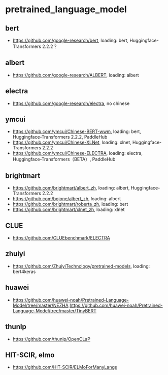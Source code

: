 # pretrained_language_model

## bert
- https://github.com/google-research/bert, loading: bert, Huggingface-Transformers 2.2.2？

## albert
- https://github.com/google-research/ALBERT, loading: albert

## electra
- https://github.com/google-research/electra, no chinese

## ymcui
- https://github.com/ymcui/Chinese-BERT-wwm, loading: bert, Huggingface-Transformers 2.2.2, PaddleHub
- https://github.com/ymcui/Chinese-XLNet, loading: xlnet, Huggingface-Transformers 2.2.2
- https://github.com/ymcui/Chinese-ELECTRA, loading: electra, Huggingface-Transformers（BETA）, PaddleHub

## brightmart
- https://github.com/brightmart/albert_zh, loading: albert, Huggingface-Transformers 2.2.2
- https://github.com/bojone/albert_zh, loading: albert
- https://github.com/brightmart/roberta_zh, loading: bert
- https://github.com/brightmart/xlnet_zh, loading: xlnet

## CLUE
- https://github.com/CLUEbenchmark/ELECTRA

## zhuiyi
- https://github.com/ZhuiyiTechnology/pretrained-models, loading: bert4keras

## huawei
- https://github.com/huawei-noah/Pretrained-Language-Model/tree/master/NEZHA
https://github.com/huawei-noah/Pretrained-Language-Model/tree/master/TinyBERT

## thunlp
- https://github.com/thunlp/OpenCLaP

## HIT-SCIR, elmo
- https://github.com/HIT-SCIR/ELMoForManyLangs
